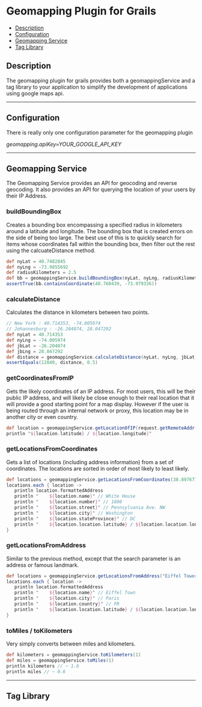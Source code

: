Geomapping Plugin for Grails
============================
* [Description](#description)
* [Configuration](#configuration)
* [Geomapping Service](#geomapping-service)
* [Tag Library](#tag-library)

## Description
The geomapping plugin for grails provides both a geomappingService and a tag library to your application to simplify the development of applications using google maps api.

***
## Configuration
There is really only one configuration parameter for the geomapping plugin

*geomapping.apiKey=YOUR_GOOGLE_API_KEY*

***
## Geomapping Service
The Geomapping Service provides an API for geocoding and reverse geocoding.  It also provides an API for querying the location of your users by their IP Address.

### buildBoundingBox
Creates a bounding box encompassing a specified radius in kilometers around a latitude and longitude.  The bounding box that is created errors on the side of being too large.  The best use of this is to quickly search for items whose coordinates fall within the bounding box, then filter out the rest using the calcuateDistance method.

```groovy
def nyLat = 40.7482845
def nyLng = -73.9855692
def radiusKilometers = 2.5
def bb = geomappingService.buildBoundingBox(nyLat, nyLng, radiusKilometers)
assertTrue(bb.containsCoordinate(40.760439, -73.979336))
```
### calculateDistance
Calculates the distance in kilometers between two points.

```groovy
// New York : 40.714353, -74.005974
// Johannesburg : -26.204074, 28.047292
def nyLat = 40.714353
def nyLng = -74.005974
def jbLat = -26.204074
def jbLng = 28.047292
def distance = geomappingService.calculateDistance(nyLat, nyLng, jbLat, jbLng)
assertEquals(12840, distance, 0.5)
```
### getCoordinatesFromIP
Gets the likely coordinates of an IP address.  For most users, this will be their public IP address, and will likely be close enough to their real location that it will provide a good starting point for a map display.  However if the user is being routed through an internal network or proxy, this location may be in another city or even country.

```groovy    
def location = geomappingService.getLocationOfIP(request.getRemoteAddr())
println "${location.latitude} / ${location.longitude}"
```
### getLocationsFromCoordinates
Gets a list of locations (including address information) from a set of coordinates.  The locations are sorted in order of most likely to least likely.

```groovy
def locations = geomappingService.getLocationsFromCoordinates(38.8976777, -77.0365170)
locations.each { location ->
   println location.formattedAddress
   println "    ${location.name}" // White House
   println "    ${location.number}" // 1600
   println "    ${location.street}" // Pennsylvania Ave. NW
   println "    ${location.city}" // Washington
   println "    ${location.stateProvince}" // DC
   println "    ${location.location.latitude} / ${location.location.longitude}"
}
```
### getLocationsFromAddress
Similar to the previous method, except that the search parameter is an address or famous landmark.

```groovy
def locations = geomappingService.getLocationsFromAddress("Eiffel Tower, Paris")
locations.each { location ->
   println location.formattedAddress
   println "    ${location.name}" // Eiffel Town
   println "    ${location.city}" // Paris
   println "    ${location.country}" // FR
   println "    ${location.location.latitude} / ${location.location.longitude}"
}
```
### toMiles / toKilometers
Very simply converts between miles and kilometers.

```groovy
def kilometers = geomappingService.toKilometers(1)
def miles = geomappingService.toMiles(1)
println kilometers // ~ 1.6
println miles // ~ 0.6
```
***
## Tag Library